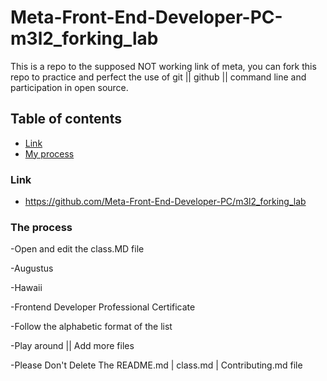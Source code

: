 # Meta-Front-End-Developer-PC-m3l2_forking_lab

This is a repo to the supposed NOT working link of meta, you can fork this repo to practice and perfect the use of git || github || command line and participation in open source.

## Table of contents

- [Link](#link)
- [My process](#my-process)

### Link

- https://github.com/Meta-Front-End-Developer-PC/m3l2_forking_lab

### The process

-Open and edit the class.MD file

-Augustus

-Hawaii

-Frontend Developer Professional Certificate

-Follow the alphabetic format of the list

-Play around || Add more files

-Please Don't Delete The README.md | class.md | Contributing.md file
